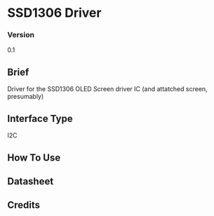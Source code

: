 # SSD1306 Driver


### Version

0.1

## Brief

Driver for the SSD1306 OLED Screen driver IC (and attatched screen, presumably)

## Interface Type

I2C

## How To Use


## Datasheet


## Credits